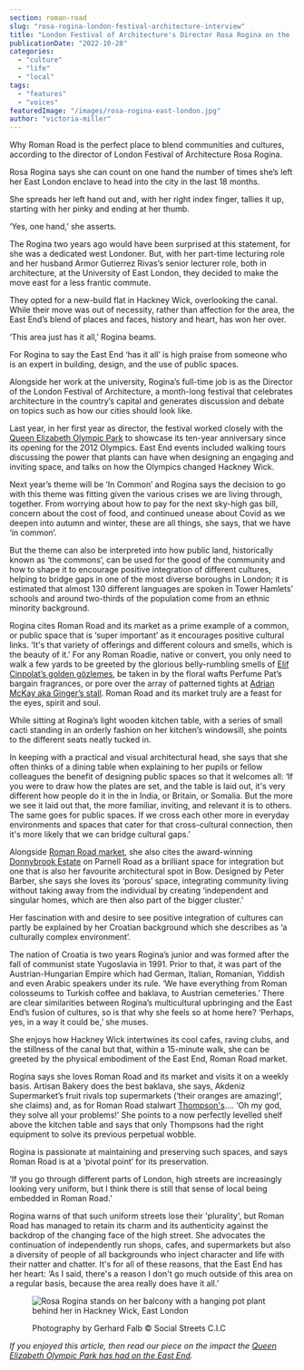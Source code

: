 ```yaml
---
section: roman-road
slug: "rosa-rogina-london-festival-architecture-interview"
title: "London Festival of Architecture's Director Rosa Rogina on the 'beauty' of Roman Road"
publicationDate: "2022-10-28"
categories: 
  - "culture"
  - "life"
  - "local"
tags: 
  - "features"
  - "voices"
featuredImage: "/images/rosa-rogina-east-london.jpg"
author: "victoria-miller"
---
```


Why Roman Road is the perfect place to blend communities and cultures, according to the director of London Festival of Architecture Rosa Rogina.

Rosa Rogina says she can count on one hand the number of times she’s left her East London enclave to head into the city in the last 18 months.

She spreads her left hand out and, with her right index finger, tallies it up, starting with her pinky and ending at her thumb.

‘Yes, one hand,’ she asserts.

The Rogina two years ago would have been surprised at this statement, for she was a dedicated west Londoner. But, with her part-time lecturing role and her husband Armor Gutierrez Rivas’s senior lecturer role, both in architecture, at the University of East London, they decided to make the move east for a less frantic commute. 

They opted for a new-build flat in Hackney Wick, overlooking the canal. While their move was out of necessity, rather than affection for the area, the East End’s blend of places and faces, history and heart, has won her over.

‘This area just has it all,’ Rogina beams.

For Rogina to say the East End ‘has it all’ is high praise from someone who is an expert in building, design, and the use of public spaces.

Alongside her work at the university, Rogina’s full-time job is as the Director of the London Festival of Architecture, a month-long festival that celebrates architecture in the country’s capital and generates discussion and debate on topics such as how our cities should look like.

Last year, in her first year as director, the festival worked closely with the [Queen Elizabeth Olympic Park](https://www.queenelizabetholympicpark.co.uk/) to showcase its ten-year anniversary since its opening for the 2012 Olympics. East End events included walking tours discussing the power that plants can have when designing an engaging and inviting space, and talks on how the Olympics changed Hackney Wick.

Next year’s theme will be ‘In Common’ and Rogina says the decision to go with this theme was fitting given the various crises we are living through, together. From worrying about how to pay for the next sky-high gas bill, concern about the cost of food, and continued unease about Covid as we deepen into autumn and winter, these are all things, she says, that we have ‘in common’.

But the theme can also be interpreted into how public land, historically known as ‘the commons’, can be used for the good of the community and how to shape it to encourage positive integration of different cultures, helping to bridge gaps in one of the most diverse boroughs in London; it is estimated that almost 130 different languages are spoken in Tower Hamlets’ schools and around two-thirds of the population come from an ethnic minority background.

Rogina cites Roman Road and its market as a prime example of a common, or public space that is ‘super important’ as it encourages positive cultural links. ‘It's that variety of offerings and different colours and smells, which is the beauty of it.’ For any Roman Roadie, native or convert, you only need to walk a few yards to be greeted by the glorious belly-rumbling smells of [Elif Cinpolat’s golden gözlemes](https://romanroadlondon.com/gozleme-street-food-market-stall/), be taken in by the floral wafts Perfume Pat’s bargain fragrances, or pore over the array of patterned tights at [Adrian McKay aka Ginger’s stall](https://romanroadlondon.com/best-things-to-do-on-roman-road-market/). Roman Road and its market truly are a feast for the eyes, spirit and soul.

While sitting at Rogina’s light wooden kitchen table, with a series of small cacti standing in an orderly fashion on her kitchen’s windowsill, she points to the different seats neatly tucked in.

In keeping with a practical and visual architectural head, she says that she often thinks of a dining table when explaining to her pupils or fellow colleagues the benefit of designing public spaces so that it welcomes all: ‘If you were to draw how the plates are set, and the table is laid out, it's very different how people do it in the in India, or Britain, or Somalia. But the more we see it laid out that, the more familiar, inviting, and relevant it is to others. The same goes for public spaces. If we cross each other more in everyday environments and spaces that cater for that cross-cultural connection, then it's more likely that we can bridge cultural gaps.’

Alongside [Roman Road market](https://romanroadlondon.com/market/), she also cites the award-winning [Donnybrook Estate](https://romanroadlondon.com/donnybrook-quarter-bow-photo-essay/) on Parnell Road as a brilliant space for integration but one that is also her favourite architectural spot in Bow. Designed by Peter Barber, she says she loves its ‘porous’ space, integrating community living without taking away from the individual by creating ‘independent and singular homes, which are then also part of the bigger cluster.’

Her fascination with and desire to see positive integration of cultures can partly be explained by her Croatian background which she describes as ‘a culturally complex environment’.  

The nation of Croatia is two years Rogina’s junior and was formed after the fall of communist state Yugoslavia in 1991. Prior to that, it was part of the Austrian-Hungarian Empire which had German, Italian, Romanian, Yiddish and even Arabic speakers under its rule. ‘We have everything from Roman colosseums to Turkish coffee and baklava, to Austrian cemeteries.’ There are clear similarities between Rogina’s multicultural upbringing and the East End’s fusion of cultures, so is that why she feels so at home here? ‘Perhaps, yes, in a way it could be,’ she muses.

She enjoys how Hackney Wick intertwines its cool cafes, raving clubs, and the stillness of the canal but that, within a 15-minute walk, she can be greeted by the physical embodiment of the East End, Roman Road market.

Rogina says she loves Roman Road and its market and visits it on a weekly basis. Artisan Bakery does the best baklava, she says, Akdeniz Supermarket’s fruit rivals top supermarkets (‘their oranges are amazing!’, she claims) and, as for Roman Road stalwart [Thompson's](https://romanroadlondon.com/thompsons-diy-store-bow/)…. ‘Oh my god, they solve all your problems!’ She points to a now perfectly levelled shelf above the kitchen table and says that only Thompsons had the right equipment to solve its previous perpetual wobble.

Rogina is passionate at maintaining and preserving such spaces, and says Roman Road is at a ‘pivotal point’ for its preservation. 

‘If you go through different parts of London, high streets are increasingly looking very uniform, but I think there is still that sense of local being embedded in Roman Road.’

Rogina warns of that such uniform streets lose their 'plurality', but Roman Road has managed to retain its charm and its authenticity against the backdrop of the changing face of the high street. She advocates the continuation of independently run shops, cafes, and supermarkets but also a diversity of people of all backgrounds who inject character and life with their natter and chatter. It's for all of these reasons, that the East End has her heart: ‘As I said, there's a reason I don't go much outside of this area on a regular basis, because the area really does have it all.’

<figure>

![Rosa Rogina stands on her balcony with a hanging pot plant behind her in Hackney Wick, East London](/images/rosa-rogina-london-festival-architecture-bow-1024x683.jpg)

<figcaption>

Photography by Gerhard Falb © Social Streets C.I.C

</figcaption>

</figure>

_If you enjoyed this article, then read our piece on the impact the [Queen Elizabeth Olympic Park has had on the East End](https://romanroadlondon.com/ten-years-on-queen-elizabeth-olympic-park/)._



